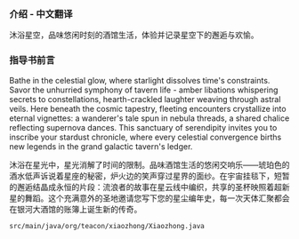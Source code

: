 ### 介绍 - 中文翻译

沐浴星空，品味悠闲时刻的酒馆生活，体验并记录星空下的邂逅与欢愉。

### 指导书前言

Bathe in the celestial glow, where starlight dissolves time's constraints. Savor the unhurried symphony of tavern life - amber libations whispering secrets to constellations, hearth-crackled laughter weaving through astral veils. Here beneath the cosmic tapestry, fleeting encounters crystallize into eternal vignettes: a wanderer's tale spun in nebula threads, a shared chalice reflecting supernova dances. This sanctuary of serendipity invites you to inscribe your stardust chronicle, where every celestial convergence births new legends in the grand galactic tavern's ledger.

沐浴在星光中，星光消解了时间的限制。品味酒馆生活的悠闲交响乐——琥珀色的酒水低声诉说着星座的秘密，炉火边的笑声穿过星界的面纱。在宇宙挂毯下，短暂的邂逅结晶成永恒的片段：流浪者的故事在星云线中编织，共享的圣杯映照着超新星的舞蹈。这个充满意外的圣地邀请您写下您的星尘编年史，每一次天体汇聚都会在银河大酒馆的账簿上诞生新的传奇。



`src/main/java/org/teacon/xiaozhong/Xiaozhong.java`